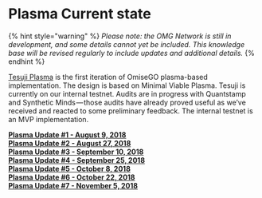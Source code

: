 # Plasma Current state

{% hint style="warning" %}
_Please note: the OMG Network is still in development, and some details cannot yet be included. This knowledge base will be revised regularly to include updates and additional details._
{% endhint %}

[Tesuji Plasma](https://github.com/omisego/elixir-omg/blob/develop/docs/tesuji_blockchain_design.md) is the first iteration of OmiseGO plasma-based implementation. The design is based on Minimal Viable Plasma. Tesuji is currently on our internal testnet. Audits are in progress with Quantstamp and Synthetic Minds — those audits have already proved useful as we’ve received and reacted to some preliminary feedback. The internal testnet is an MVP implementation.

[**Plasma Update \#1 - August 9, 2018**](https://kb.omgcommunity.org/deep-dive/plasma/current-state/plasma-update-1)  
[**Plasma Update \#2 - August 27, 2018**](https://kb.omgcommunity.org/deep-dive/plasma/current-state/plasma-update-2)  
[**Plasma Update \#3 - September 10, 2018**](https://kb.omgcommunity.org/deep-dive/plasma/current-state/plasma-update-3)  
[**Plasma Update \#4 - September 25, 2018**](https://kb.omgcommunity.org/deep-dive/plasma/current-state/plasma-update-4)  
[**Plasma Update \#5 - October 8, 2018**](https://kb.omgcommunity.org/deep-dive/plasma/current-state/plasma-update-5)  
[**Plasma Update \#6 - October 22, 2018**](https://kb.omgcommunity.org/deep-dive/plasma/current-state/plasma-update-6)\
[**Plasma Update \#7 - November 5, 2018**](https://kb.omgcommunity.org/deep-dive/plasma/current-state/plasma-update-7)
